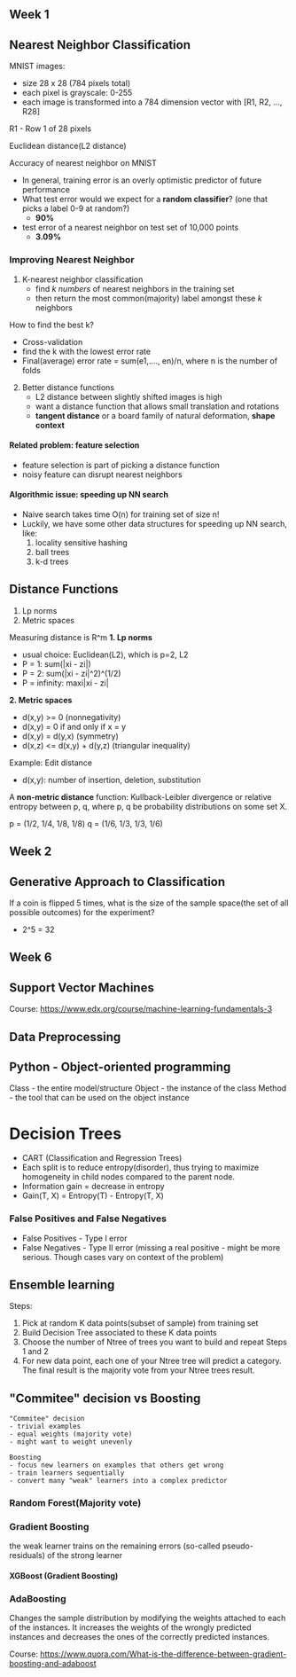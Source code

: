 
## Week 1
## Nearest Neighbor Classification

MNIST images: 
- size 28 x 28 (784 pixels total)
- each pixel is grayscale: 0-255
- each image is transformed into a 784 dimension vector with [R1, R2, ..., R28]

R1 - Row 1 of 28 pixels

Euclidean distance(L2 distance)

Accuracy of nearest neighbor on MNIST
- In general, training error is an overly optimistic predictor of future performance
- What test error would we expect for a **random classifier**? (one that picks a label 0-9 at random?)
    - **90%**
- test error of a nearest neighbor on test set of 10,000 points
    - **3.09%**

### Improving Nearest Neighbor 
1. K-nearest neighbor classification
    - find *k numbers* of nearest neighbors in the training set
    - then return the most common(majority) label amongst these *k* neighbors

How to find the best k?
- Cross-validation
- find the k with the lowest error rate
- Final(average) error rate = sum(e1,...., en)/n, where n is the number of folds

2. Better distance functions
    - L2 distance between slightly shifted images is high
    - want a distance function that allows small translation and rotations 
    - **tangent distance** or a board family of natural deformation, **shape context**

#### Related problem: feature selection
- feature selection is part of picking a distance function
- noisy feature can disrupt nearest neighbors

#### Algorithmic issue: speeding up NN search
- Naive search takes time O(n) for training set of size n!
- Luckily, we have some other data structures for speeding up NN search, like:
    1. locality sensitive hashing
    2. ball trees
    3. k-d trees


## Distance Functions
1. Lp norms
2. Metric spaces

Measuring distance is R^m
**1. Lp norms**
- usual choice: Euclidean(L2), which is p=2, L2
- P = 1: sum(|xi - zi|)
- P = 2: sum(|xi - zi|^2)^(1/2)
- P = infinity: maxi|xi - zi|

**2. Metric spaces**
- d(x,y) >= 0 (nonnegativity)
- d(x,y) = 0 if and only if x = y
- d(x,y) = d(y,x) (symmetry)
- d(x,z) <= d(x,y) + d(y,z) (triangular inequality)

Example: Edit distance
- d(x,y): number of insertion, deletion, substitution

A **non-metric distance** function: Kullback-Leibler divergence or relative entropy between p, q, where p, q be probability distributions on some set X.

p = (1/2, 1/4, 1/8, 1/8)
q = (1/6, 1/3, 1/3, 1/6)


## Week 2
## Generative Approach to Classification

If a coin is flipped 5 times, what is the size of the sample space(the set of all possible outcomes) for the experiment?
- 2^5 = 32


## Week 6
## Support Vector Machines





Course: https://www.edx.org/course/machine-learning-fundamentals-3




## Data Preprocessing
## Python - Object-oriented programming

Class - the entire model/structure
Object - the instance of the class
Method - the tool that can be used on the object instance


# Decision Trees
- CART (Classification and Regression Trees)
- Each split is to reduce entropy(disorder), thus trying to maximize homogeneity in child nodes compared to the parent node.
- Information gain = decrease in entropy
- Gain(T, X) = Entropy(T) - Entropy(T, X)

### False Positives and False Negatives

- False Positives - Type I error
- False Negatives - Type II error (missing a real positive - might be more serious. Though cases vary on context of the problem)

## Ensemble learning
Steps:
1. Pick at random K data points(subset of sample) from training set
2. Build Decision Tree associated to these K data points
3. Choose the number of Ntree of trees you want to build and repeat Steps 1 and 2
4. For new data point, each one of your Ntree tree will predict a category. The final result is the majority vote from your Ntree trees result.

## "Commitee" decision vs Boosting

    "Commitee" decision
    - trivial examples
    - equal weights (majority vote)
    - might want to weight unevenly

    Boosting
    - focus new learners on examples that others get wrong
    - train learners sequentially
    - convert many "weak" learners into a complex predictor

### Random Forest(Majority vote)


### Gradient Boosting

the weak learner trains on the remaining errors (so-called pseudo-residuals) of the strong learner



#### XGBoost (Gradient Boosting)


### AdaBoosting

Changes the sample distribution by modifying the weights attached to each of the instances. It increases the weights of the wrongly predicted instances and decreases the ones of the correctly predicted instances.

Course: https://www.quora.com/What-is-the-difference-between-gradient-boosting-and-adaboost
